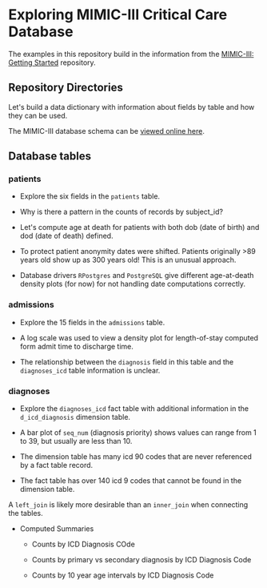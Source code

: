 # Exploring MIMIC-III Critical Care Database

The examples in this repository build in the information from the [MIMIC-III: Getting Started](https://github.com/EarlGlynn/MIMIC-III-Getting-Started) repository.

## Repository Directories

Let's build a data dictionary with information about fields by table and how they can be used.

The MIMIC-III database schema can be [viewed online here](https://mit-lcp.github.io/mimic-schema-spy/tables/admissions.html).

## Database tables

### patients

* Explore the six fields in the `patients` table.

* Why is there a pattern in the counts of records by subject_id?

* Let's compute age at death for patients with both dob (date of birth) and dod (date of death) defined.

* To protect patient anonymity dates were shifted.  Patients originally >89 years old show up as 300 years old! This is an unusual approach.

* Database drivers `RPostgres` and `PostgreSQL` give different age-at-death density plots (for now) for not handling date computations correctly.

### admissions

* Explore the 15 fields in the `admissions` table.

* A log scale was used to view a density plot for length-of-stay computed form admit time to discharge time.

* The relationship between the `diagnosis` field in this table and the `diagnoses_icd` table information is unclear.

### diagnoses

* Explore the `diagnoses_icd` fact table with additional information in the `d_icd_diagnosis` dimension table.

* A bar plot of `seq_num` (diagnosis priority) shows values can range from 1 to 39, but usually are less than 10.

* The dimension table has many icd 90 codes that are never referenced by a fact table record.

* The fact table has over 140 icd 9 codes that cannot be found in the dimension table.

 A `left_join` is likely more desirable than an `inner_join` when connecting the tables.

* Computed Summaries

  * Counts by ICD Diagnosis COde

  * Counts by primary vs secondary diagnosis by ICD Diagnosis Code

  * Counts by 10 year age intervals by ICD Diagnosis Code
